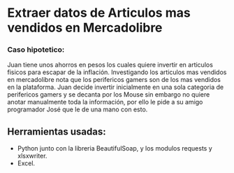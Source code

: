 # Extraer datos de Articulos mas vendidos en Mercadolibre

### Caso hipotetico:

Juan tiene unos ahorros en pesos los cuales quiere invertir en articulos fisicos para escapar de la inflación.
Investigando los articulos mas vendidos en mercadolibre nota que los perifericos gamers son de los mas vendidos en la plataforma.
Juan decide invertir inicialmente en una sola categoria de perifericos gamers y se decanta por los Mouse sin embargo no quiere anotar manualmente toda la información, por ello le pide a su amigo programador José que le de una mano con esto. 

## Herramientas usadas:

- Python junto con la libreria BeautifulSoap, y los modulos requests y xlsxwriter.
- Excel.



